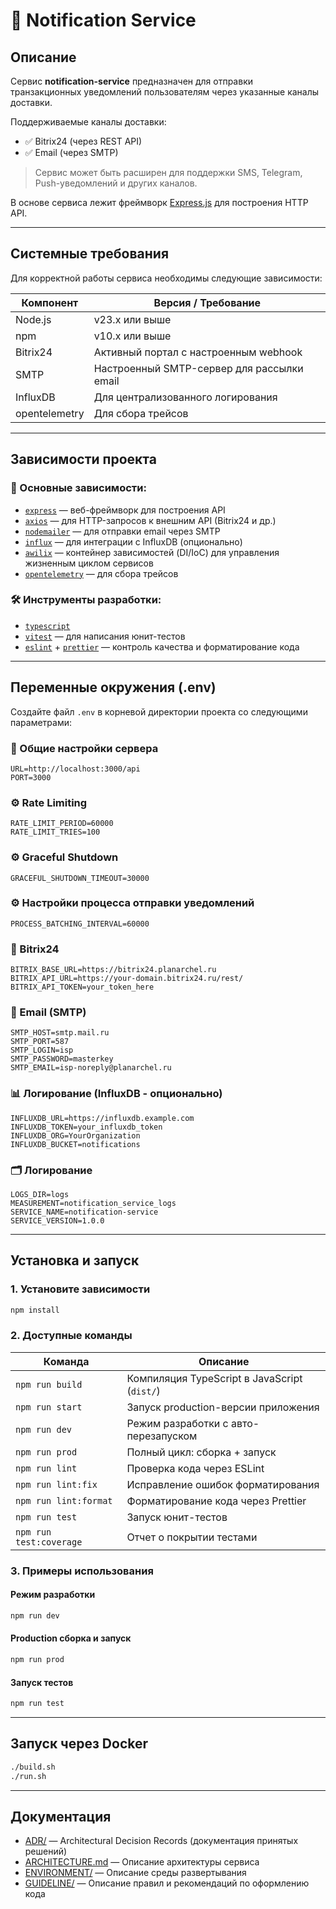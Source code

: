 # 📨 Notification Service

## Описание

Сервис **notification-service** предназначен для отправки транзакционных уведомлений пользователям через указанные каналы доставки.

Поддерживаемые каналы доставки:

- ✅ Bitrix24 (через REST API)
- ✅ Email (через SMTP)

> Сервис может быть расширен для поддержки SMS, Telegram, Push-уведомлений и других каналов.

В основе сервиса лежит фреймворк [Express.js](https://expressjs.com/) для построения HTTP API.

---

## Системные требования

Для корректной работы сервиса необходимы следующие зависимости:

| Компонент     | Версия / Требование                        |
| ------------- | ------------------------------------------ |
| Node.js       | v23.x или выше                             |
| npm           | v10.x или выше                             |
| Bitrix24      | Активный портал с настроенным webhook      |
| SMTP          | Настроенный SMTP-сервер для рассылки email |
| InfluxDB      | Для централизованного логирования          |
| opentelemetry | Для сбора трейсов                          |

---

## Зависимости проекта

### 🔧 Основные зависимости:

- [`express`](https://expressjs.com/) — веб-фреймворк для построения API
- [`axios`](https://axios-http.com/) — для HTTP-запросов к внешним API (Bitrix24 и др.)
- [`nodemailer`](https://nodemailer.com/) — для отправки email через SMTP
- [`influx`](https://www.npmjs.com/package/influx) — для интеграции с InfluxDB (опционально)
- [`awilix`](https://github.com/jeffijoe/awilix) — контейнер зависимостей (DI/IoC) для управления жизненным циклом сервисов
- [`opentelemetry`](https://opentelemetry.io/) — для сбора трейсов

### 🛠️ Инструменты разработки:

- [`typescript`](https://www.typescriptlang.org/)
- [`vitest`](https://vitest.dev/) — для написания юнит-тестов
- [`eslint`](https://eslint.org/) + [`prettier`](https://prettier.io/) — контроль качества и форматирование кода

---

## Переменные окружения (.env)

Создайте файл `.env` в корневой директории проекта со следующими параметрами:

### 🔧 Общие настройки сервера

```env
URL=http://localhost:3000/api
PORT=3000
```

### ⚙️ Rate Limiting

```env
RATE_LIMIT_PERIOD=60000
RATE_LIMIT_TRIES=100
```

### ⚙️ Graceful Shutdown

```env
GRACEFUL_SHUTDOWN_TIMEOUT=30000
```

### ⚙️ Настройки процесса отправки уведомлений

```env
PROCESS_BATCHING_INTERVAL=60000
```

### 📡 Bitrix24

```env
BITRIX_BASE_URL=https://bitrix24.planarchel.ru
BITRIX_API_URL=https://your-domain.bitrix24.ru/rest/
BITRIX_API_TOKEN=your_token_here
```

### 📧 Email (SMTP)

```env
SMTP_HOST=smtp.mail.ru
SMTP_PORT=587
SMTP_LOGIN=isp
SMTP_PASSWORD=masterkey
SMTP_EMAIL=isp-noreply@planarchel.ru
```

### 📊 Логирование (InfluxDB - опционально)

```env
INFLUXDB_URL=https://influxdb.example.com
INFLUXDB_TOKEN=your_influxdb_token
INFLUXDB_ORG=YourOrganization
INFLUXDB_BUCKET=notifications
```

### 🗂️ Логирование

```env
LOGS_DIR=logs
MEASUREMENT=notification_service_logs
SERVICE_NAME=notification-service
SERVICE_VERSION=1.0.0
```

---

## Установка и запуск

### 1. Установите зависимости

```bash
npm install
```

### 2. Доступные команды

| Команда                 | Описание                                     |
| ----------------------- | -------------------------------------------- |
| `npm run build`         | Компиляция TypeScript в JavaScript (`dist/`) |
| `npm run start`         | Запуск production-версии приложения          |
| `npm run dev`           | Режим разработки с авто-перезапуском         |
| `npm run prod`          | Полный цикл: сборка + запуск                 |
| `npm run lint`          | Проверка кода через ESLint                   |
| `npm run lint:fix`      | Исправление ошибок форматирования            |
| `npm run lint:format`   | Форматирование кода через Prettier           |
| `npm run test`          | Запуск юнит-тестов                           |
| `npm run test:coverage` | Отчет о покрытии тестами                     |

### 3. Примеры использования

#### Режим разработки

```bash
npm run dev
```

#### Production сборка и запуск

```bash
npm run prod
```

#### Запуск тестов

```bash
npm run test
```

---

## Запуск через Docker

```bash
./build.sh
./run.sh
```

---

## Документация

- [ADR/](./docs/adr/) — Architectural Decision Records (документация принятых решений)
- [ARCHITECTURE.md](./docs/architecture/architecture.md) — Описание архитектуры сервиса
- [ENVIRONMENT/](./docs/environment.md) — Описание среды развертывания
- [GUIDELINE/](./docs/guideline.md) — Описание правил и рекомендаций по оформлению кода
